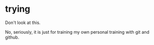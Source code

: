 # trying
Don't look at this. 


No, seriously, it is just for training my own personal training with git and github.

